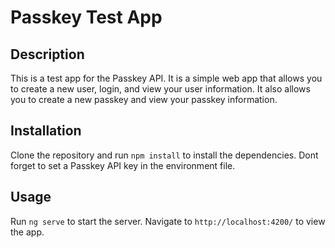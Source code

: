 # Passkey Test App

## Description

This is a test app for the Passkey API. It is a simple web app that allows you to create a new user, login, and view your user information. It also allows you to create a new passkey and view your passkey information.

## Installation

Clone the repository and run `npm install` to install the dependencies. Dont forget to set a Passkey API key in the environment file.

## Usage

Run `ng serve` to start the server. Navigate to `http://localhost:4200/` to view the app.
